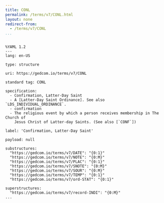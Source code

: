 ```yaml
---
title: CONL
permalink: /terms/v7/CONL.html
layout: none
redirect-from:
  - /terms/v7/CONL
...
```


```

%YAML 1.2
---
lang: en-US

type: structure

uri: https://gedcom.io/terms/v7/CONL

standard tag: CONL

specification:
  - Confirmation, Latter-Day Saint
  - A [Latter-Day Saint Ordinance]. See also `LDS_INDIVIDUAL_ORDINANCE`.
  - confirmation
  - The religious event by which a person receives membership in The Church of
    Jesus Christ of Latter-day Saints. (See also [`CONF`])

label: 'Confirmation, Latter-Day Saint'

payload: null

substructures:
  "https://gedcom.io/terms/v7/DATE": "{0:1}"
  "https://gedcom.io/terms/v7/NOTE": "{0:M}"
  "https://gedcom.io/terms/v7/PLAC": "{0:1}"
  "https://gedcom.io/terms/v7/SNOTE": "{0:M}"
  "https://gedcom.io/terms/v7/SOUR": "{0:M}"
  "https://gedcom.io/terms/v7/TEMP": "{0:1}"
  "https://gedcom.io/terms/v7/ord-STAT": "{0:1}"

superstructures:
  "https://gedcom.io/terms/v7/record-INDI": "{0:M}"
...

```
